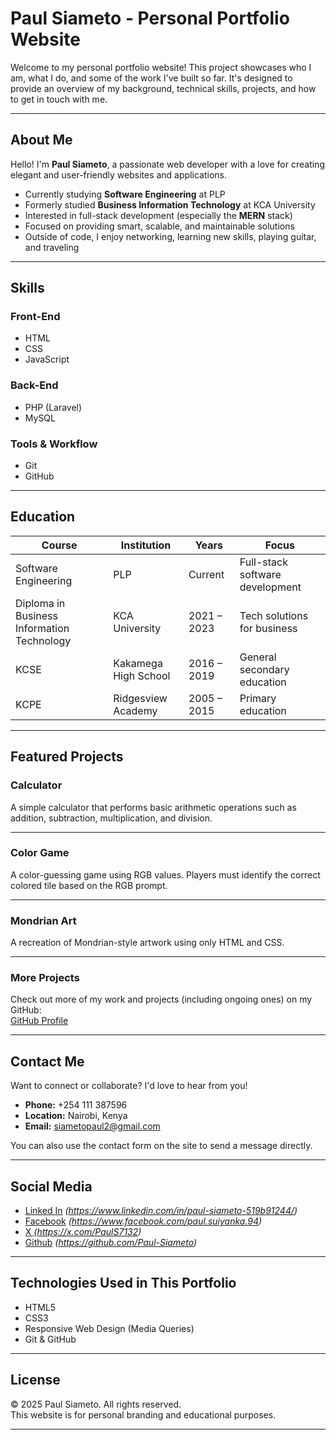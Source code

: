 #  Paul Siameto - Personal Portfolio Website

Welcome to my personal portfolio website! This project showcases who I am, what I do, and some of the work I've built so far. It's designed to provide an overview of my background, technical skills, projects, and how to get in touch with me.

---


## About Me

Hello! I'm **Paul Siameto**, a passionate web developer with a love for creating elegant and user-friendly websites and applications.

-  Currently studying **Software Engineering** at PLP
-  Formerly studied **Business Information Technology** at KCA University
-  Interested in full-stack development (especially the **MERN** stack)
-  Focused on providing smart, scalable, and maintainable solutions
-  Outside of code, I enjoy networking, learning new skills, playing guitar, and traveling

---

## Skills

### Front-End
- HTML
- CSS
- JavaScript

### Back-End
- PHP (Laravel)
- MySQL

### Tools & Workflow
- Git
- GitHub

---

## Education

| Course | Institution | Years | Focus |
|--------|-------------|--------|-------|
| Software Engineering | PLP | Current | Full-stack software development |
| Diploma in Business Information Technology | KCA University | 2021 – 2023 | Tech solutions for business |
| KCSE | Kakamega High School | 2016 – 2019 | General secondary education |
| KCPE | Ridgesview Academy | 2005 – 2015 | Primary education |

---

## Featured Projects

### Calculator
A simple calculator that performs basic arithmetic operations such as addition, subtraction, multiplication, and division. 

---

### Color Game
A color-guessing game using RGB values. Players must identify the correct colored tile based on the RGB prompt.  

---

### Mondrian Art
A recreation of Mondrian-style artwork using only HTML and CSS.  

---

### More Projects
Check out more of my work and projects (including ongoing ones) on my GitHub:  
 [GitHub Profile](https://github.com/Paul-Siameto)

---

## Contact Me

Want to connect or collaborate? I'd love to hear from you!

-  **Phone:** +254 111 387596  
-  **Location:** Nairobi, Kenya  
-  **Email:** siametopaul2@gmail.com

You can also use the contact form on the site to send a message directly.

---

## Social Media

- [Linked In](#) _(https://www.linkedin.com/in/paul-siameto-519b91244/)_
- [Facebook](#) _(https://www.facebook.com/paul.suiyanka.94)_
- [ X ](#) _(https://x.com/PaulS7132)_
- [Github](#) _(https://github.com/Paul-Siameto)_

---

## Technologies Used in This Portfolio

- HTML5
- CSS3
- Responsive Web Design (Media Queries)
- Git & GitHub

---

## License

© 2025 Paul Siameto. All rights reserved.  
This website is for personal branding and educational purposes.

---

